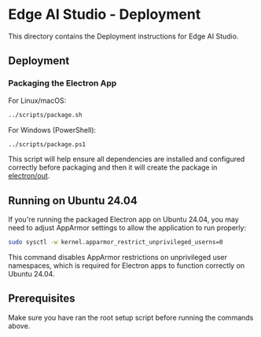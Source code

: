 # Edge AI Studio - Deployment

This directory contains the Deployment instructions for Edge AI Studio.

## Deployment

### Packaging the Electron App

For Linux/macOS:
```bash
../scripts/package.sh
```
For Windows (PowerShell):
```bash
../scripts/package.ps1
```

This script will help ensure all dependencies are installed and configured correctly before packaging and then it will create the package in [electron/out](../electron/out).

## Running on Ubuntu 24.04

If you're running the packaged Electron app on Ubuntu 24.04, you may need to adjust AppArmor settings to allow the application to run properly:

```bash
sudo sysctl -w kernel.apparmor_restrict_unprivileged_userns=0
```

This command disables AppArmor restrictions on unprivileged user namespaces, which is required for Electron apps to function correctly on Ubuntu 24.04.
## Prerequisites

Make sure you have ran the root setup script before running the commands above.